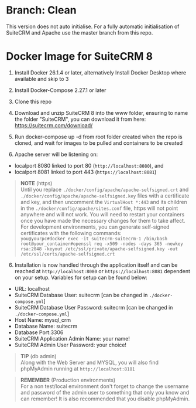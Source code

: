 # Branch: Clean
This version does not auto initialise. For a fully automatic initialisation of SuiteCRM and Apache use the master branch from this repo.

# Docker Image for SuiteCRM 8

1. Install Docker 26.1.4 or later, alternatively Install Docker Desktop where available and skip to 3

2. Install Docker-Compose 2.27.1 or later

3. Clone this repo

4. Download and unzip SuiteCRM 8 into the www folder, ensuring to name the folder "SuiteCRM", you can download it from here: https://suitecrm.com/download/

5. Run docker-compose up -d
from root folder created when the repo is cloned,
and wait for images to be pulled and containers to be created

5. Apache server will be listening on: 
* localport 8080 linked to port 80 (`http://localhost:8080`), and 
* localport 8081 linked to port 443 (`https://localhost:8081`)
>**NOTE** (https) \
>Until you replace `./docker/config/apache/apache-selfsigned.crt` and `./docker/config/apache/apache-selfsigned.key` files with a certificate and key, and then uncomment the `VirtualHost *:443` and its children in the `./docker/config/apache/sites.conf` file, https will not point anywhere and will not work.
>You will need to restart your containers once you have made the necessary changes for them to take affect.\
>For development environments, you can generate self-signed certificates with the following commands:\
>`you@yourpc#docker exec -it suitecrm-suitecrm-1 /bin/bash`\
>`root@your_container#openssl req -x509 -nodes -days 365 -newkey rsa:2048 -keyout /etc/ssl/private/apache-selfsigned.key -out /etc/ssl/certs/apache-selfsigned.crt`

6. Installation is now handled through the application itself and can be reached at `http://localhost:8080` or `https://localhost:8081` dependent on your setup.
   Variables for setup can be found below:
* URL: localhost
* SuiteCRM Database User: suitecrm [can be changed in `./docker-compose.yml`]
* SuiteCRM Database User Password: suitecrm [can be changed in `./docker-compose.yml`]
* Host Name: mysql_crm
* Database Name: suitecrm
* Database Port:3306
* SuiteCRM Application Admin Name: your name!
* SuiteCRM Admin User Password: your choice!

>**TIP** (db admin)\
>Along with the Web Server and MYSQL, you will also find phpMyAdmin running at `http://localhost:8181`

> **REMEMBER** (Production environments) \
>For a non test/local environment don't forget to change the username and password of the admin user to something that only you know and can remember!
>It is also recommended that you disable phpMyAdmin. 






